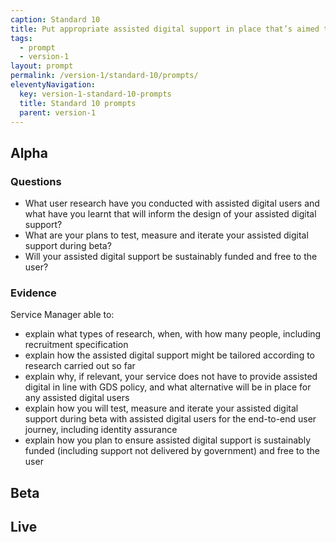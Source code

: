 ```yaml
---
caption: Standard 10
title: Put appropriate assisted digital support in place that’s aimed towards those who genuinely need it.
tags:
  - prompt
  - version-1
layout: prompt
permalink: /version-1/standard-10/prompts/
eleventyNavigation:
  key: version-1-standard-10-prompts
  title: Standard 10 prompts
  parent: version-1
---
```


## Alpha

### Questions

- What user research have you conducted with assisted digital users and what have you learnt that will inform the design of your assisted digital support?
- What are your plans to test, measure and iterate your assisted digital support during beta?
- Will your assisted digital support be sustainably funded and free to the user?

### Evidence

Service Manager able to:

- explain what types of research, when, with how many people, including recruitment specification
- explain how the assisted digital support might be tailored according to research carried out so far
- explain why, if relevant, your service does not have to provide assisted digital in line with GDS policy, and what alternative will be in place for any assisted digital users
- explain how you will test, measure and iterate your assisted digital support during beta with assisted digital users for the end-to-end user journey, including identity assurance
- explain how you plan to ensure assisted digital support is sustainably funded (including support not delivered by government) and free to the user

## Beta

## Live
